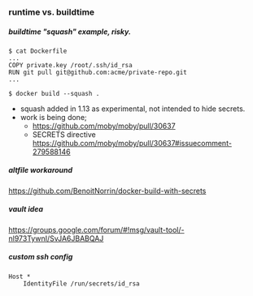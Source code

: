 ### runtime vs. buildtime

##### buildtime "squash" example, risky.
```
$ cat Dockerfile
...
COPY private.key /root/.ssh/id_rsa
RUN git pull git@github.com:acme/private-repo.git
...

$ docker build --squash .
```

* squash added in 1.13 as experimental, not intended to hide secrets.
* work is being done;
  * https://github.com/moby/moby/pull/30637
  * SECRETS directive https://github.com/moby/moby/pull/30637#issuecomment-279588146


##### altfile workaround
https://github.com/BenoitNorrin/docker-build-with-secrets

##### vault idea
https://groups.google.com/forum/#!msg/vault-tool/-nl973TywnI/SvJA6JBABQAJ

##### custom ssh config

```
Host *
    IdentityFile /run/secrets/id_rsa
```
